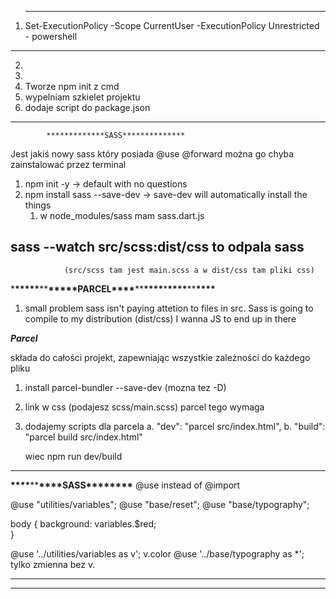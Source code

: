 1. ***
   Set-ExecutionPolicy -Scope CurrentUser -ExecutionPolicy Unrestricted - powershell

---

2.
3.
4. Tworze npm init z cmd
5. wypelniam szkielet projektu
6. dodaje script do package.json

---

            *************SASS**************

Jest jakiś nowy sass który posiada @use @forward
można go chyba zainstalować przez terminal

1. npm init -y -> default with no questions
2. npm install sass --save-dev -> save-dev will automatically install the things
   1. w node_modules/sass mam sass.dart.js

## sass --watch src/scss:dist/css to odpala sass

                (src/scss tam jest main.scss a w dist/css tam pliki css)

\***\*\*\*\*\***\*\***\*\*\*\*\***PARCEL**\*\*\*\***\*\***\*\*\*\***\***\*\*\*\***\*\***\*\*\*\***

1. small problem
   sass isn't paying attetion to files in src. Sass is going to compile to my distribution (dist/css)
   I wanna JS to end up in there

**_Parcel_**

składa do całości projekt, zapewniając wszystkie zależności do każdego pliku

1. install parcel-bundler --save-dev (mozna tez -D)
2. link w css (podajesz scss/main.scss) parcel tego wymaga
3. dodajemy scripts dla parcela
   a. "dev": "parcel src/index.html",
   b. "build": "parcel build src/index.html"

   wiec npm run dev/build

---

**\*\*\*\***\*\***\*\*\*\***SASS\***\*\*\*\*\*\*\***
@use instead of @import

@use "utilities/variables";
@use "base/reset";
@use "base/typography";

body {
background: variables.$red;  
}

@use '../utilities/variables as v'; v.color
@use '../base/typography as \*'; tylko zmienna bez v.

---

---
